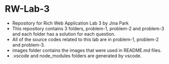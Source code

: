 # RW-Lab-3

- Repository for Rich Web Application Lab 3 by Jina Park
- This repository contains 3 folders, problem-1, problem-2 and problem-3 and each folder has a solution for each question. 
- All of the source codes related to this lab are in problem-1, problem-2 and problem-3.
- images folder contains the images that were used in README.md files.
- .vscode and node_modules folders are generated by vscode.
